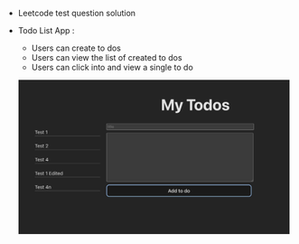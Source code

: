 - Leetcode test question solution
- Todo List App :

  - Users can create to dos
  - Users can view the list of created to dos
  - Users can click into and view a single to do

  ![to do list app](./public/todo_2024-11-05.png)
